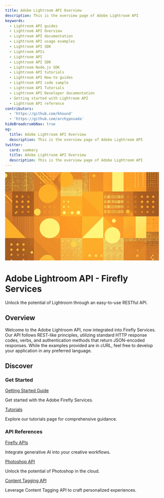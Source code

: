 ```yaml
---
title: Adobe Lightroom API Overview
description: This is the overview page of Adobe Lightroom API
keywords:
  - Lightroom API guides
  - Lightroom API Overview
  - Lightroom API documentation
  - Lightroom API usage examples
  - Lightroom API SDK
  - Lightroom APIs
  - Lightroom API
  - Lightroom API SDK
  - Lightroom Node.js SDK
  - Lightroom API tutorials
  - Lightroom API How-to guides
  - Lightroom API code sample
  - Lightroom API Tutorials
  - Lightroom API Developer documentation
  - Getting started with Lightroom API
  - Lightroom API reference
contributors:
  - 'https://github.com/khound'
  - 'https://github.com/archyposada'
hideBreadcrumbNav: true
og:
  title: Adobe Lightroom API Overview
  description: This is the overview page of Adobe Lightroom API
twitter:
  card: summary
  title: Adobe Lightroom API Overview
  description: This is the overview page of Adobe Lightroom API
---
```


<Hero slots="image, heading, text" background="rgb(45, 55, 72)"/>

![Lightroom Hero Image](./lightroomHero.jpg)

# Adobe Lightroom API - Firefly Services

Unlock the potential of Lightroom through an easy-to-use RESTful API.

## Overview

Welcome to the Adobe Lightroom API, now integrated into Firefly Services. Our API follows REST-like principles, utilizing standard HTTP response codes, verbs, and authentication methods that return JSON-encoded responses. While the examples provided are in cURL, feel free to develop your application in any preferred language.

## Discover

<DiscoverBlock slots="heading, link, text"/>

### Get Started

[Getting Started Guide](./getting_started/)

Get started with the Adobe Firefly Services.

<DiscoverBlock slots="link, text"/>

[Tutorials](./guides/)

Explore our tutorials page for comprehensive guidance.

<DiscoverBlock slots="heading, link, text"/>

### API References

[Firefly APIs](../pages/api/)

Integrate generative AI into your creative workflows.

<DiscoverBlock slots="link, text"/>

[Photoshop API](https://developer.adobe.com/firefly-services/docs/photoshop/api/?aio_internal)

Unlock the potential of Photoshop in the cloud.

<DiscoverBlock slots="link, text"/>

[Content Tagging API](https://experienceleague.adobe.com/docs/experience-platform/intelligent-services/content-commerce-ai/overview.html)

Leverage Content Tagging API to craft personalized experiences.

